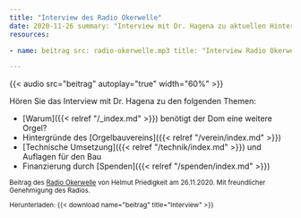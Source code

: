 ```yaml
---
title: "Interview des Radio Okerwelle"
date: 2020-11-26 summary: "Interview mit Dr. Hagena zu aktuellen Hintergründen der Chororgel am Braunschweiger Dom"
resources:

- name: beitrag src: radio-okerwelle.mp3 title: "Interview Radio Okerwelle"

---
```


{{< audio src="beitrag" autoplay="true" width="60%" >}}

Hören Sie das Interview mit Dr. Hagena zu den folgenden Themen:

- [Warum]({{< relref "/_index.md" >}}) benötigt der Dom eine weitere Orgel?
- Hintergründe des [Orgelbauvereins]({{< relref "/verein/index.md" >}})
- [Technische Umsetzung]({{< relref "/technik/index.md" >}}) und Auflagen für den Bau
- Finanzierung durch [Spenden]({{< relref "/spenden/index.md" >}})

<small>

Beitrag des [Radio Okerwelle](https://okerwelle.de/) von Helmut Priedigkeit am 26.11.2020. Mit freundlicher Genehmigung
des Radios.

Herunterladen: {{< download name="beitrag" title="Interview" >}}

</small>
